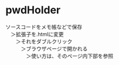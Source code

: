 # pwdHolder
ソースコードをメモ帳などで保存<br>
　＞拡張子を.htmlに変更<br>
　　＞それをダブルクリック<br>
　　　＞ブラウザページで開かれる<br>
　　　　＞使い方は、そのページ内下部を参照<br>
